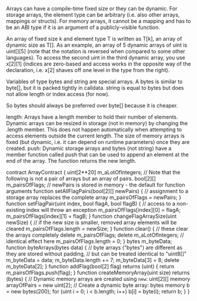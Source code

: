 Arrays can have a compile-time fixed size or they can be dynamic. For storage arrays, the element type can be arbitrary (i.e. also other arrays, mappings or structs). For memory arrays, it cannot be a mapping and has to be an ABI type if it is an argument of a publicly-visible function.

An array of fixed size k and element type T is written as T[k], an array of dynamic size as T[]. As an example, an array of 5 dynamic arrays of uint is uint[][5] (note that the notation is reversed when compared to some other languages). To access the second uint in the third dynamic array, you use x[2][1] (indices are zero-based and access works in the opposite way of the declaration, i.e. x[2] shaves off one level in the type from the right).

Variables of type bytes and string are special arrays. A bytes is similar to byte[], but it is packed tightly in calldata. string is equal to bytes but does not allow length or index access (for now).

So bytes should always be preferred over byte[] because it is cheaper.

length:
Arrays have a length member to hold their number of elements. Dynamic arrays can be resized in storage (not in memory) by changing the .length member. This does not happen automatically when attempting to access elements outside the current length. The size of memory arrays is fixed (but dynamic, i.e. it can depend on runtime parameters) once they are created.
push:
Dynamic storage arrays and bytes (not string) have a member function called push that can be used to append an element at the end of the array. The function returns the new length.


contract ArrayContract {
  uint[2**20] m_aLotOfIntegers;
  // Note that the following is not a pair of arrays but an array of pairs.
  bool[2][] m_pairsOfFlags;
  // newPairs is stored in memory - the default for function arguments
  function setAllFlagPairs(bool[2][] newPairs) {
    // assignment to a storage array replaces the complete array
    m_pairsOfFlags = newPairs;
  }
  function setFlagPair(uint index, bool flagA, bool flagB) {
    // access to a non-existing index will throw an exception
    m_pairsOfFlags[index][0] = flagA;
    m_pairsOfFlags[index][1] = flagB;
  }
  function changeFlagArraySize(uint newSize) {
    // if the new size is smaller, removed array elements will be cleared
    m_pairsOfFlags.length = newSize;
  }
  function clear() {
    // these clear the arrays completely
    delete m_pairsOfFlags;
    delete m_aLotOfIntegers;
    // identical effect here
    m_pairsOfFlags.length = 0;
  }
  bytes m_byteData;
  function byteArrays(bytes data) {
    // byte arrays ("bytes") are different as they are stored without padding,
    // but can be treated identical to "uint8[]"
    m_byteData = data;
    m_byteData.length += 7;
    m_byteData[3] = 8;
    delete m_byteData[2];
  }
  function addFlag(bool[2] flag) returns (uint) {
    return m_pairsOfFlags.push(flag);
  }
  function createMemoryArray(uint size) returns (bytes) {
    // Dynamic memory arrays are created using `new`:
    uint[2][] memory arrayOfPairs = new uint[2][](size);
    // Create a dynamic byte array:
    bytes memory b = new bytes(200);
    for (uint i = 0; i < b.length; i++)
      b[i] = byte(i);
    return b;
  }
}
